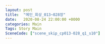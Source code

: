 ```yaml
---
layout: post
title:  "메인_회상_013~028장"
date:   2020-08-24 22:00:00 +0000
categories: Main
Tags: Story Main
SceneCode: ["scene_skip_cp013-028_q1_s10"]
---
```

